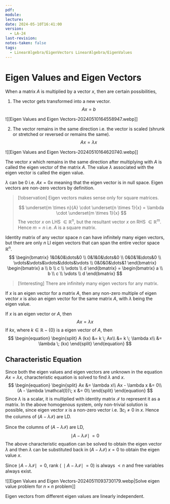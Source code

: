 ```yaml
---
pdf: 
module: 
lecture: 
date: 2024-05-10T16:41:00
version:
  - LA-24
last-revision: 
notes-taken: false
tags:
  - LinearAlgebra/EigenVectors LinearAlgebra/EigenValues
---
```

# Eigen Values and Eigen Vectors

When a matrix $A$ is multiplied by a vector $x$, then are certain possibilities,
1. The vector gets transformed into a new vector.
$$
Ax = b
$$

![[Eigen Values and Eigen Vectors-20240510164558947.webp]]


2. The vector remains in the same direction i.e. the vector is scaled (shrunk or stretched or reversed or remains the same).
$$
Ax = \lambda x
$$

![[Eigen Values and Eigen Vectors-20240510164620740.webp]]


The vector $x$ which remains in the same direction after multiplying with $A$ is called the eigen vector of the matrix $A$. The value $\lambda$ associated with the eigen vector is called the eigen value.

$\lambda$ can be $0$ i.e. $Ax = 0 x$ meaning that the eigen vector is in null space.
Eigen vectors are non-zero vectors by definition.

> [!observation] 
> Eigen vectors makes sense only for square matrices.
> 
> $$
> \underset{m \times n}{A} \cdot \underset{n \times 1}{x} = \lambda \cdot \underset{m \times 1}{x}
> $$
> The vector $x$ on LHS $\in \mathbb{R}^n$, but the resultant vector $x$ on RHS $\in \mathbb{R}^m$. Hence $m = n$ i.e. $A$ is a square matrix.

Identity matrix of any vector space $n$ can have infinitely many eigen vectors, but there are only $n$ LI eigen vectors that can span the entire vector space $\mathbb{R}^n$.
$$
\begin{bmatrix}
1&0&0&\dots&0 \\
0&1&0&\dots&0 \\
0&0&1&\dots&0 \\
\vdots&\vdots&\vdots&\ddots&\vdots \\
0&0&0&\dots&1
\end{bmatrix}
\begin{bmatrix}
a \\
b \\
c \\
\vdots \\
d
\end{bmatrix} = 
\begin{bmatrix}
a \\
b \\
c \\
\vdots \\
d
\end{bmatrix}
$$

> [!interesting] 
> There are infinitely many eigen vectors for any matrix.

If $x$ is an eigen vector for a matrix $A$, then any non-zero multiple of eigen vector $x$ is also an eigen vector for the same matrix $A$, with $\lambda$ being the eigen value.

If $x$ is an eigen vector or $A$, then 
$$
Ax = \lambda x
$$
If $kx$, where $k \in \mathbb{R} - \{0\}$ is a eigen vector of $A$, then 
$$
\begin{equation}
\begin{split}
A (kx) &= k \; Ax\\
&= k \; \lambda x\\
&= \lambda \; (kx)
\end{split}
\end{equation}
$$
## Characteristic Equation
Since both the eigen values and eigen vectors are unknown in the equation $Ax=\lambda x$, characteristic equation is solved to find $\lambda$ and $x$.
$$
\begin{equation} 
\begin{split}
Ax &= \lambda x\\
Ax - \lambda x &= 0\\
(A - \lambda \mathcal{I})\; x &= 0\\
\end{split}
\end{equation}
$$
Since $\lambda$ is a scalar, it is multiplied with identity matrix $\mathcal{I}$ to represent it as a matrix.
In the above homogenous system, only non-trivial solution is possible, since eigen vector $x$ is a non-zero vector i.e. $\exists c_{i} \not= 0$ in $x$. Hence the columns of $(A - \lambda \mathcal{I})$ are LD.

Since the columns of $(A - \lambda \mathcal{I})$ are LD,
$$
\begin{equation}
\mid A - \lambda \mathcal{I} \mid\; = 0
\end{equation}
$$
The above characteristic equation can be solved to obtain the eigen vector $\lambda$ and then $\lambda$ can be substituted back in $(A - \lambda \mathcal{I})\; x = 0$ to obtain the eigen value $x$. 

Since $\mid A - \lambda \mathcal{I} \mid\; = 0$, rank ($\;\mid A - \lambda \mathcal{I} \mid\; = 0$) is always $\lt n$ and free variables always exist.

![[Eigen Values and Eigen Vectors-20240511093730179.webp|Solve eigen value problem for $n \times n$ problem]]

Eigen vectors from different eigen values are linearly independent.
